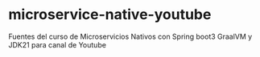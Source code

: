 # microservice-native-youtube
Fuentes del curso de Microservicios Nativos con Spring boot3 GraalVM y JDK21  para canal de Youtube
